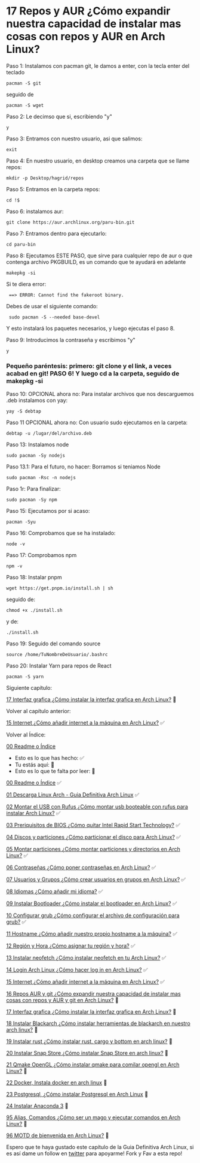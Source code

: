 # 17 Repos y AUR ¿Cómo expandir nuestra capacidad de instalar mas cosas con repos y AUR en Arch Linux?

Paso 1: Instalamos con pacman git, le damos a enter, con la tecla enter del teclado

    pacman -S git

seguido de

    pacman -S wget

Paso 2: Le decimso que si, escribiendo "y"

    y

Paso 3: Entramos con nuestro usuario, asi que salimos:

    exit

Paso 4: En nuestro usuario, en desktop creamos una carpeta que se llame repos:

    mkdir -p Desktop/hagrid/repos

Paso 5: Entramos en la carpeta repos:

    cd !$

Paso 6: instalamos aur:

    git clone https://aur.archlinux.org/paru-bin.git

Paso 7: Entramos dentro para ejecutarlo:

    cd paru-bin

Paso 8: Ejecutamos ESTE PASO, que sirve para cualquier repo de aur o que contenga archivo PKGBUILD, es un comando que te ayudará en adelante

    makepkg -si
    
Si te diera error:

     ==> ERROR: Cannot find the fakeroot binary.
     
Debes de usar el siguiente comando:

     sudo pacman -S --needed base-devel
   
Y esto instalará los paquetes necesarios, y luego ejecutas el paso 8.

Paso 9: Introducimos la contraseña y escribimos "y"

    y

### Pequeño paréntesis: primero: git clone y el link, a veces acabad en git! PASO 6! Y luego cd a la carpeta, seguido de makepkg -si

Paso 10: OPCIONAL ahora no: Para instalar archivos que nos descarguemos .deb instalamos con yay:

    yay -S debtap

Paso 11 OPCIONAL ahora no: Con usuario sudo ejecutamos en la carpeta:

    debtap -u /lugar/del/archivo.deb

Paso 13: Instalamos node

    sudo pacman -Sy nodejs

Paso 13.1: Para el futuro, no hacer: Borramos si teniamos Node

    sudo pacman -Rsc -n nodejs

Paso 1r: Para finalizar:

    sudo pacman -Sy npm

Paso 15: Ejecutamos por si acaso:

    pacman -Syu

Paso 16: Comprobamos que se ha instalado:

    node -v

Paso 17: Comprobamos npm

    npm -v

Paso 18: Instalar pnpm

    wget https://get.pnpm.io/install.sh | sh

seguido de:

    chmod +x ./install.sh

y de:

    ./install.sh

Paso 19: Seguido del comando source

    source /home/TuNombreDeUsuario/.bashrc
    
Paso 20: Instalar Yarn para repos de React

    pacman -S yarn


Siguiente capítulo:

[17 Interfaz grafica ¿Cómo instalar la interfaz grafica en Arch Linux?](https://github.com/miguelgargallo/Guia-Definitiva-Arch-Linux/blob/main/17%20Interfaz%20grafica%20%C2%BFC%C3%B3mo%20instalar%20la%20interfaz%20grafica%20en%20Arch%20Linux%3F.md) 🔵

Volver al capítulo anterior:

[15 Internet ¿Cómo añadir internet a la máquina en Arch Linux?](https://github.com/miguelgargallo/Guia-Definitiva-Arch-Linux/blob/main/15%20Internet%20%C2%BFC%C3%B3mo%20a%C3%B1adir%20internet%20a%20la%20m%C3%A1quina%20en%20Arch%20Linux%3F.md) ✅

Volver al Índice:

[00 Readme o Índice](https://github.com/miguelgargallo/Guia-Definitiva-Arch-Linux)


 - Esto es lo que has hecho: ✅
 - Tu estás aquí: 💙
 - Esto es lo que te falta por leer: 🔵

[00 Readme o Índice](https://github.com/miguelgargallo/Guia-Definitiva-Arch-Linux) ✅

[01 Descarga Linux Arch - Guia Definitiva Arch Linux](https://github.com/miguelgargallo/Guia-Definitiva-Arch-Linux/blob/main/01%20Descarga%20Arch%20Linux%20%C2%BFC%C3%B3mo%20descargar%20Arch%20Linux%3F.md) ✅

[02 Montar el USB con Rufus ¿Cómo montar usb booteable con rufus para instalar Arch Linux?](https://github.com/miguelgargallo/Guia-Definitiva-Arch-Linux/blob/main/02%20Montar%20el%20USB%20con%20Rufus%20%C2%BFC%C3%B3mo%20montar%20usb%20booteable%20con%20rufus%20para%20instalar%20Arch%20Linux%3F.md) ✅

[03 Preriquisitos de BIOS ¿Cómo quitar Intel Rapid Start Technology?](https://github.com/miguelgargallo/Guia-Definitiva-Arch-Linux/blob/main/03%20Preriquisitos%20de%20BIOS%20%C2%BFC%C3%B3mo%20quitar%20Intel%20(r)%20Rapid%20Start%20Technology%3F.md) ✅

[04 Discos y particiones ¿Cómo particionar el disco para Arch Linux?](https://github.com/miguelgargallo/Guia-Definitiva-Arch-Linux/blob/main/04%20Discos%20y%20particiones%20%C2%BFC%C3%B3mo%20particionar%20el%20disco%20para%20Arch%20Linux%3F.md) ✅

[05 Montar particiones ¿Cómo montar particiones y directorios en Arch Linux?](https://github.com/miguelgargallo/Guia-Definitiva-Arch-Linux/blob/main/05%20Montar%20particiones%20%C2%BFC%C3%B3mo%20montar%20particiones%20y%20directorios%20en%20Arch%20Linux%3F.md) ✅

[06 Contraseñas ¿Cómo poner contraseñas en Arch Linux?](https://github.com/miguelgargallo/Guia-Definitiva-Arch-Linux/blob/main/06%20Contrase%C3%B1as%20%C2%BFC%C3%B3mo%20poner%20contrase%C3%B1as%20en%20Arch%20Linux%3F.md) ✅

[07 Usuarios y Grupos ¿Cómo crear usuarios en grupos en Arch Linux?](https://github.com/miguelgargallo/Guia-Definitiva-Arch-Linux/blob/main/07%20Usuarios%20y%20Grupos%20%C2%BFC%C3%B3mo%20crear%20usuarios%20en%20grupos%20en%20Arch%20Linux%3F.md) ✅

[08 Idiomas ¿Cómo añadir mi idioma?](https://github.com/miguelgargallo/Guia-Definitiva-Arch-Linux/blob/main/08%20Idiomas%20%C2%BFC%C3%B3mo%20a%C3%B1adir%20mi%20idioma%3F.md) ✅

[09 Instalar Bootloader ¿Cómo instalar el bootloader en Arch Linux?](https://github.com/miguelgargallo/Guia-Definitiva-Arch-Linux/blob/main/09%20Instalar%20Bootloader%20%C2%BFC%C3%B3mo%20instalar%20el%20bootloader%20en%20Arch%20Linux%3F.md) ✅

[10 Configurar grub ¿Cómo configurar el archivo de configuración para grub?](https://github.com/miguelgargallo/Guia-Definitiva-Arch-Linux/blob/main/10%20Configurar%20grub%20%C2%BFC%C3%B3mo%20configurar%20el%20archivo%20de%20configuraci%C3%B3n%20para%20grub%3F.md) ✅

[11 Hostname ¿Cómo añadir nuestro propio hostname a la máquina?](https://github.com/miguelgargallo/Guia-Definitiva-Arch-Linux/blob/main/11%20Hostname%20%C2%BFC%C3%B3mo%20a%C3%B1adir%20nuestro%20propio%20hostname%20a%20la%20m%C3%A1quina%3F.md) ✅

[12 Región y Hora ¿Cómo asignar tu región y hora?](https://github.com/miguelgargallo/Guia-Definitiva-Arch-Linux/blob/main/12%20Regi%C3%B3n%20y%20Hora%20%C2%BFC%C3%B3mo%20asignar%20tu%20regi%C3%B3n%20y%20hora%3F.md) ✅

[13 Instalar neofetch ¿Cómo instalar neofetch en tu Arch Linux?](https://github.com/miguelgargallo/Guia-Definitiva-Arch-Linux/blob/main/13%20Instalar%20neofetch%20%C2%BFC%C3%B3mo%20instalar%20neofetch%20en%20tu%20Arch%20Linux%3F.md) ✅

[14 Login Arch Linux ¿Cómo hacer log in en Arch Linux?](https://github.com/miguelgargallo/Guia-Definitiva-Arch-Linux/blob/main/14%20Login%20Arch%20Linux%20%C2%BFC%C3%B3mo%20hacer%20log%20in%20en%20Arch%20Linux%3F.md) ✅

[15 Internet ¿Cómo añadir internet a la máquina en Arch Linux?](https://github.com/miguelgargallo/Guia-Definitiva-Arch-Linux/blob/main/15%20Internet%20%C2%BFC%C3%B3mo%20a%C3%B1adir%20internet%20a%20la%20m%C3%A1quina%20en%20Arch%20Linux%3F.md) ✅

[16 Repos AUR y git ¿Cómo expandir nuestra capacidad de instalar mas cosas con repos y AUR y git en Arch Linux?](https://github.com/miguelgargallo/Guia-Definitiva-Arch-Linux/blob/main/16%20Repos%20AUR%20y%20git%20%C2%BFC%C3%B3mo%20expandir%20nuestra%20capacidad%20de%20instalar%20mas%20cosas%20con%20repos%20y%20AUR%20y%20git%20en%20Arch%20Linux%3F.md) 💙

[17 Interfaz grafica ¿Cómo instalar la interfaz grafica en Arch Linux?](https://github.com/miguelgargallo/Guia-Definitiva-Arch-Linux/blob/main/17%20Interfaz%20grafica%20%C2%BFC%C3%B3mo%20instalar%20la%20interfaz%20grafica%20en%20Arch%20Linux%3F.md) 🔵

[18 Instalar Blackarch ¿Cómo instalar herramientas de blackarch en nuestro arch linux?](https://github.com/miguelgargallo/Guia-Definitiva-Arch-Linux/blob/main/18%20Instalar%20Blackarch%20%C2%BFC%C3%B3mo%20instalar%20herramientas%20de%20blackarch%20en%20nuestro%20arch%20linux%3F.md) 🔵

[19 Instalar rust ¿Cómo instalar rust, cargo y bottom en arch linux?](https://github.com/miguelgargallo/Guia-Definitiva-Arch-Linux/blob/main/19%20Instalar%20rust%20%C2%BFC%C3%B3mo%20instalar%20rust%2C%20cargo%20y%20bottom%20en%20arch%20linux%3F.md) 🔵

[20 Instalar Snap Store ¿Cómo instalar Snap Store en arch linux?](https://github.com/miguelgargallo/Guia-Definitiva-Arch-Linux/blob/main/20%20Instalar%20Snap%20Store%20%C2%BFC%C3%B3mo%20instalar%20Snap%20Store%20en%20arch%20linux%3F.md) 🔵

[21 Qmake OpenGL ¿Cómo instalar qmake para comilar opengl en Arch Linux?](https://github.com/miguelgargallo/Guia-Definitiva-Arch-Linux/blob/main/21%20Qmake%20OpenGL%20%C2%BFC%C3%B3mo%20instalar%20qmake%20para%20comilar%20opengl%20en%20Arch%20Linux%3F.md) 🔵

[22 Docker, Instala docker en arch linux](https://github.com/miguelgargallo/Guia-Definitiva-Arch-Linux/blob/main/22%20Docker%2C%20Instala%20docker%20en%20Arch%20Linux.md) 🔵

[23 Postgresql, ¿Cómo instalar Postgresql en Arch Linux](https://github.com/miguelgargallo/Guia-Definitiva-Arch-Linux/blob/main/23%20Postgresql%2C%20%C2%BFC%C3%B3mo%20instalar%20Postgresql%20en%20Arch%20Linux%3F.md) 🔵

[24 Instalar Anaconda 3](https://github.com/miguelgargallo/Guia-Definitiva-Arch-Linux/blob/main/24%20Anaconda%203%2C%20%C2%BFC%C3%B3mo%20instalar%20Anaconda%203%20en%20Arch%20Linux%3F.md) 🔵

[95 Alias, Comandos ¿Cómo ser un mago y ejecutar comandos en Arch Linux?](https://github.com/miguelgargallo/Guia-Definitiva-Arch-Linux/blob/main/95%20Alias%2C%20Comandos%20%C2%BFC%C3%B3mo%20ser%20un%20mago%20y%20ejecutar%20comandos%20en%20Arch%20Linux%3F.md) 🔵

[96 MOTD de bienvenida en Arch Linux?](https://github.com/miguelgargallo/Guia-Definitiva-Arch-Linux/blob/main/96%20MOTD%20de%20bienvenida%20en%20Arch%20Linux%3F.md) 🔵

Espero que te haya gustado este capítulo de la Guia Definitiva Arch Linux, si es así dame un follow en [twitter](https://twitter.com/miguelgargallo) para apoyarme! Fork y Fav a esta repo!
